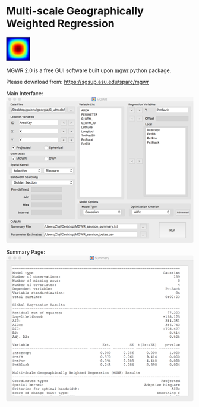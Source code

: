 # Multi-scale Geographically Weighted Regression

![MGWR Logo](https://github.com/Ziqi-Li/MGWR-GUI/blob/mgwr-pc/img/MGWR64.png)

MGWR 2.0 is a free GUI software built upon [mgwr](https://github.com/pysal/mgwr) python package.

Please download from: https://sgsup.asu.edu/sparc/mgwr

Main Interface:
![MGWR Main](https://github.com/Ziqi-Li/MGWR-GUI/blob/mgwr/resources/screenshots/gui-main.png)

Summary Page:
![MGWR Summary](https://github.com/Ziqi-Li/MGWR-GUI/blob/mgwr/resources/screenshots/gui-summary.png)


